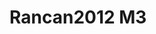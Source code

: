 <a name="material" />

# Rancan2012 M3
<script type="application/ld+json">
  {
    "@context": "https://schema.org/",
    "@type": "ChemicalSubstance",
    "http://purl.org/dc/terms/conformsTo":
      {
        "@type": "CreativeWork",
        "@id": "https://bioschemas.org/profiles/ChemicalSubstance/0.4-RELEASE/"
      },
    "@id": "https://egonw.github.io/nanowiki/nanowiki205.html#material",
    "name": "Rancan2012 M3",
    "sameAs": "http://127.0.0.1/mediawiki/index.php/Special:URIResolver/Rancan2012_M3"
  }
</script>

